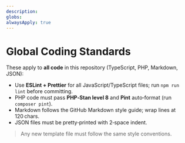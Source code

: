 ```yaml
---
description:
globs:
alwaysApply: true
---
```


# Global Coding Standards

These apply to **all code** in this repository (TypeScript, PHP, Markdown, JSON):

-   Use **ESLint + Prettier** for all JavaScript/TypeScript files; run `npm run lint` before committing.
-   PHP code must pass **PHP‑Stan level 8** and **Pint** auto‑format (run `composer pint`).
-   Markdown follows the GitHub Markdown style guide; wrap lines at 120 chars.
-   JSON files must be pretty‑printed with 2‑space indent.

> Any new template file must follow the same style conventions.
